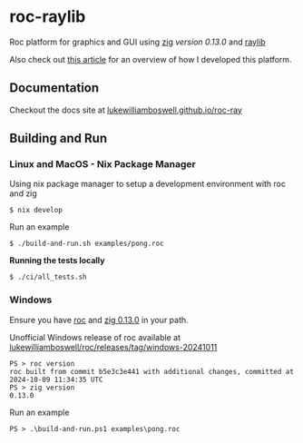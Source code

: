 # roc-raylib

Roc platform for graphics and GUI using [zig](https://ziglang.org) *version 0.13.0* and [raylib](https://www.raylib.com)

Also check out [this article](https://lukewilliamboswell.github.io/roc-ray-experiment/) for an overview of how I developed this platform.

## Documentation

Checkout the docs site at [lukewilliamboswell.github.io/roc-ray](https://lukewilliamboswell.github.io/roc-ray/)

## Building and Run

### Linux and MacOS - Nix Package Manager

Using nix package manager to setup a development environment with roc and zig

```
$ nix develop
```

Run an example

```
$ ./build-and-run.sh examples/pong.roc
```

**Running the tests locally**

```
$ ./ci/all_tests.sh
```

### Windows

Ensure you have [roc](https://www.roc-lang.org) and [zig 0.13.0](https://ziglang.org/download/) in your path.

Unofficial Windows release of roc available at [lukewilliamboswell/roc/releases/tag/windows-20241011](https://github.com/lukewilliamboswell/roc/releases/tag/windows-20241011)

```
PS > roc version
roc built from commit b5e3c3e441 with additional changes, committed at 2024-10-09 11:34:35 UTC
PS > zig version
0.13.0
```

Run an example

```
PS > .\build-and-run.ps1 examples\pong.roc
```
